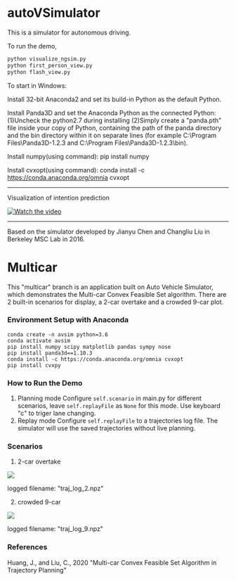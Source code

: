 # autoVSimulator

This is a simulator for autonomous driving. 

To run the demo,
```python
python visualize_ngsim.py
python first_person_view.py
python flash_view.py
```

To start in Windows:

Install 32-bit Anaconda2 and set its build-in Python as the default Python.

Install Panda3D and set the Anaconda Python as the connected Python: (1)Uncheck the python2.7 during installing (2)Simply create a "panda.pth" file inside your copy of Python, containing the path of the panda directory and the bin directory within it on separate lines (for example C:\Program Files\Panda3D-1.2.3 and C:\Program Files\Panda3D-1.2.3\bin).

Install numpy(using command): pip install numpy

Install cvxopt(using command): conda install -c https://conda.anaconda.org/omnia cvxopt

-----

Visualization of intention prediction

[![Watch the video](https://img.youtube.com/vi/HenBoL-mchA/0.jpg)](https://youtu.be/HenBoL-mchA)

-----

Based on the simulator developed by Jianyu Chen and Changliu Liu in Berkeley MSC Lab in 2016.


# Multicar

This "multicar" branch is an application built on Auto Vehicle Simulator, which demonstrates the Multi-car Convex Feasible Set algorithm. There are 2 built-in scenarios for display, a 2-car overtake and a crowded 9-car plot.

### Environment Setup with Anaconda
```
conda create -n avsim python=3.6
conda activate avsim
pip install numpy scipy matplotlib pandas sympy nose
pip install panda3d==1.10.3
conda install -c https://conda.anaconda.org/omnia cvxopt
pip install cvxpy
```

### How to Run the Demo
1. Planning mode
Configure `self.scenario` in main.py for different scenarios, leave `self.replayFile` as `None` for this mode. Use keyboard "c" to triger lane changing.
2. Replay mode
Configure `self.replayFile` to a trajectories log file. The simulator will use the saved trajectories without live planning.

### Scenarios
1. 2-car overtake

![](https://i.imgur.com/1yU8rf8.png)

logged filename: "traj_log_2.npz"

2. crowded 9-car

![](https://i.imgur.com/GTsUAxt.png)

logged filename: "traj_log_9.npz"

### References
Huang, J., and Liu, C., 2020 "Multi-car Convex Feasible Set Algorithm in Trajectory Planning"